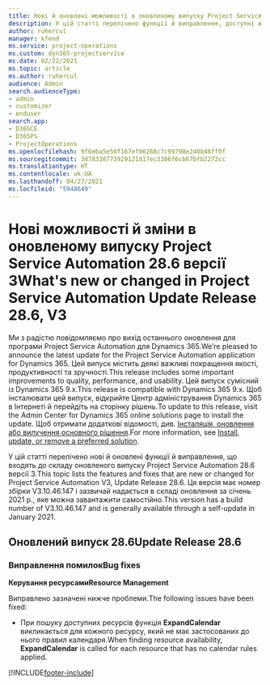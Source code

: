 ```yaml
---
title: Нові й оновлені можливості в оновленому випуску Project Service Automation 28.6, виправлення версії 3
description: У цій статті перелічено функції й виправлення, доступні в оновленому випуску Project Service Automation 28.6, виправлення версії 3.
author: ruhercul
manager: kfend
ms.service: project-operations
ms.custom: dyn365-projectservice
ms.date: 02/22/2021
ms.topic: article
ms.author: ruhercul
audience: Admin
search.audienceType:
- admin
- customizer
- enduser
search.app:
- D365CE
- D365PS
- ProjectOperations
ms.openlocfilehash: 9f6eba5e50f167ef96268c7c99798e248b48ff0f
ms.sourcegitcommit: 3d78338773929121d17ec3386f6cb67bfb2272cc
ms.translationtype: HT
ms.contentlocale: uk-UA
ms.lasthandoff: 04/27/2021
ms.locfileid: "5948649"
---
```

# <a name="whats-new-or-changed-in-project-service-automation-update-release-286-v3"></a><span data-ttu-id="3ce81-103">Нові можливості й зміни в оновленому випуску Project Service Automation 28.6 версії 3</span><span class="sxs-lookup"><span data-stu-id="3ce81-103">What's new or changed in Project Service Automation Update Release 28.6, V3</span></span>

<span data-ttu-id="3ce81-104">Ми з радістю повідомляємо про вихід останнього оновлення для програми Project Service Automation для Dynamics 365.</span><span class="sxs-lookup"><span data-stu-id="3ce81-104">We’re pleased to announce the latest update for the Project Service Automation application for Dynamics 365.</span></span> <span data-ttu-id="3ce81-105">Цей випуск містить деякі важливі покращення якості, продуктивності та зручності.</span><span class="sxs-lookup"><span data-stu-id="3ce81-105">This release includes some important improvements to quality, performance, and usability.</span></span> <span data-ttu-id="3ce81-106">Цей випуск сумісний із Dynamics 365 9.x.</span><span class="sxs-lookup"><span data-stu-id="3ce81-106">This release is compatible with Dynamics 365 9.x.</span></span> <span data-ttu-id="3ce81-107">Щоб інсталювати цей випуск, відкрийте Центр адміністрування Dynamics 365 в Інтернеті й перейдіть на сторінку рішень.</span><span class="sxs-lookup"><span data-stu-id="3ce81-107">To update to this release, visit the Admin Center for Dynamics 365 online solutions page to install the update.</span></span> <span data-ttu-id="3ce81-108">Щоб отримати додаткові відомості, див. [Інсталяція, оновлення або вилучення основного рішення](/power-platform/admin/install-remove-preferred-solution).</span><span class="sxs-lookup"><span data-stu-id="3ce81-108">For more information, see [Install, update, or remove a preferred solution](/power-platform/admin/install-remove-preferred-solution).</span></span>

<span data-ttu-id="3ce81-109">У цій статті перелічено нові й оновлені функції й виправлення, що входять до складу оновленого випуску Project Service Automation 28.6 версії 3.</span><span class="sxs-lookup"><span data-stu-id="3ce81-109">This topic lists the features and fixes that are new or changed for Project Service Automation V3, Update Release 28.6.</span></span> <span data-ttu-id="3ce81-110">Ця версія має номер збірки V3.10.46.147 і зазвичай надається в складі оновлення за січень 2021 р., яке можна завантажити самостійно.</span><span class="sxs-lookup"><span data-stu-id="3ce81-110">This version has a build number of V3.10.46.147 and is generally available through a self-update in January 2021.</span></span>

## <a name="update-release-286"></a><span data-ttu-id="3ce81-111">Оновлений випуск 28.6</span><span class="sxs-lookup"><span data-stu-id="3ce81-111">Update Release 28.6</span></span>

### <a name="bug-fixes"></a><span data-ttu-id="3ce81-112">Виправлення помилок</span><span class="sxs-lookup"><span data-stu-id="3ce81-112">Bug fixes</span></span>


<span data-ttu-id="3ce81-113">**Керування ресурсами**</span><span class="sxs-lookup"><span data-stu-id="3ce81-113">**Resource Management**</span></span>

<span data-ttu-id="3ce81-114">Виправлено зазначені нижче проблеми.</span><span class="sxs-lookup"><span data-stu-id="3ce81-114">The following issues have been fixed:</span></span>

- <span data-ttu-id="3ce81-115">При пошуку доступних ресурсів функція **ExpandCalendar** викликається для кожного ресурсу, який не має застосованих до нього правил календаря.</span><span class="sxs-lookup"><span data-stu-id="3ce81-115">When finding resource availability, **ExpandCalendar** is called for each resource that has no calendar rules applied.</span></span>


[!INCLUDE[footer-include](../includes/footer-banner.md)]